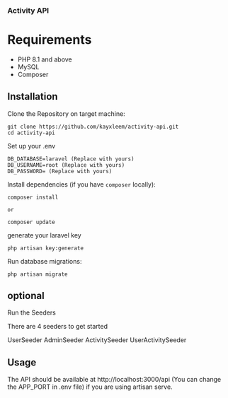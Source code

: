 ### Activity API 


# Requirements
  - PHP 8.1 and above
  - MySQL
  - Composer

## Installation

Clone the Repository on target machine:


    git clone https://github.com/kayxleem/activity-api.git 
    cd activity-api

Set up your .env

    DB_DATABASE=laravel (Replace with yours)
    DB_USERNAME=root (Replace with yours)
    DB_PASSWORD= (Replace with yours)

Install dependencies (if you have `composer` locally):

    composer install

    or 

    composer update

generate your laravel key

    php artisan key:generate

Run database migrations:

    php artisan migrate

## optional 

Run the Seeders

There are 4 seeders to get started

UserSeeder
AdminSeeder
ActivitySeeder
UserActivitySeeder

## Usage

The API should be available at http://localhost:3000/api (You can change the APP_PORT in .env file) if you are using artisan serve.




